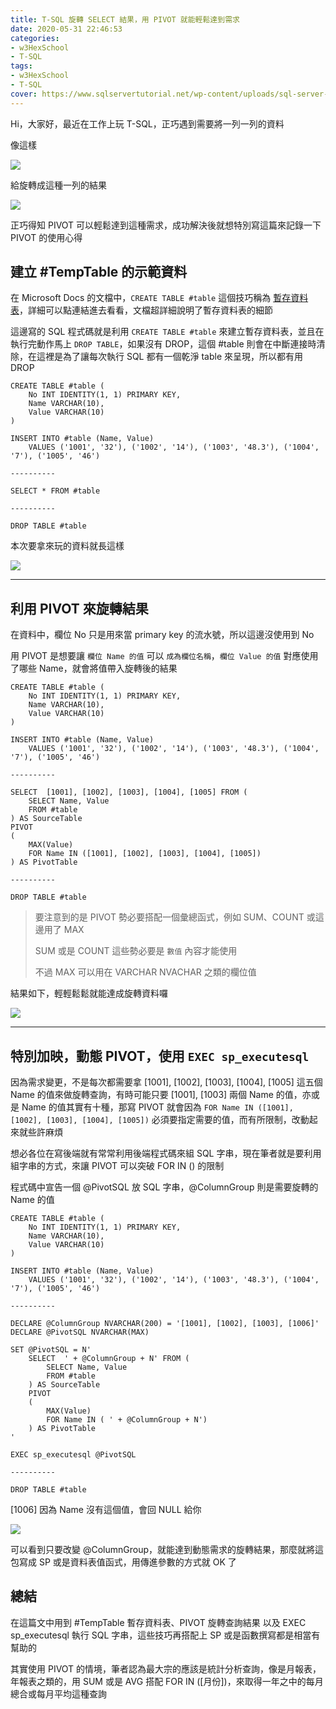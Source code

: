 ```yaml
---
title: T-SQL 旋轉 SELECT 結果，用 PIVOT 就能輕鬆達到需求
date: 2020-05-31 22:46:53
categories:
- w3HexSchool
- T-SQL
tags:
- w3HexSchool
- T-SQL
cover: https://www.sqlservertutorial.net/wp-content/uploads/sql-server-tutorial.svg
---
```


Hi，大家好，最近在工作上玩 T-SQL，正巧遇到需要將一列一列的資料

像這樣

![](https://i.imgur.com/GbM5MS4.png)

給旋轉成這種一列的結果

![](https://i.imgur.com/Zb7hRic.png)

正巧得知 PIVOT 可以輕鬆達到這種需求，成功解決後就想特別寫這篇來記錄一下 PIVOT 的使用心得

## 建立 #TempTable 的示範資料

在 Microsoft Docs 的文檔中，`CREATE TABLE #table` 這個技巧稱為 [暫存資料表](https://docs.microsoft.com/zh-tw/sql/t-sql/statements/create-table-transact-sql?view=sql-server-ver15#temporary-tables)，詳細可以點連結進去看看，文檔超詳細說明了暫存資料表的細節

這邊寫的 SQL 程式碼就是利用 `CREATE TABLE #table` 來建立暫存資料表，並且在執行完動作馬上 `DROP TABLE`，如果沒有 DROP，這個 #table 則會在中斷連接時清除，在這裡是為了讓每次執行 SQL 都有一個乾淨 table 來呈現，所以都有用 DROP

```sql=
CREATE TABLE #table (
	No INT IDENTITY(1, 1) PRIMARY KEY,
	Name VARCHAR(10),
	Value VARCHAR(10)
)

INSERT INTO #table (Name, Value)
	VALUES ('1001', '32'), ('1002', '14'), ('1003', '48.3'), ('1004', '7'), ('1005', '46')
    
----------

SELECT * FROM #table

----------

DROP TABLE #table
```

本次要拿來玩的資料就長這樣

![](https://i.imgur.com/GbM5MS4.png)

---

## 利用 PIVOT 來旋轉結果

在資料中，欄位 No 只是用來當 primary key 的流水號，所以這邊沒使用到 No

用 PIVOT 是想要讓 `欄位 Name 的值` 可以 `成為欄位名稱`，`欄位 Value 的值` 對應使用了哪些 Name，就會將值帶入旋轉後的結果

```sql=
CREATE TABLE #table (
	No INT IDENTITY(1, 1) PRIMARY KEY,
	Name VARCHAR(10),
	Value VARCHAR(10)
)

INSERT INTO #table (Name, Value)
	VALUES ('1001', '32'), ('1002', '14'), ('1003', '48.3'), ('1004', '7'), ('1005', '46')
    
----------

SELECT  [1001], [1002], [1003], [1004], [1005] FROM (
	SELECT Name, Value
	FROM #table
) AS SourceTable
PIVOT
(
	MAX(Value)
	FOR Name IN ([1001], [1002], [1003], [1004], [1005])
) AS PivotTable

----------

DROP TABLE #table
```

> 要注意到的是 PIVOT 勢必要搭配一個彙總函式，例如 SUM、COUNT 或這邊用了 MAX
> 
> SUM 或是 COUNT 這些勢必要是 `數值` 內容才能使用
> 
> 不過 MAX 可以用在 VARCHAR NVACHAR 之類的欄位值

結果如下，輕輕鬆鬆就能達成旋轉資料囉

![](https://i.imgur.com/Zb7hRic.png)

---

## 特別加映，動態 PIVOT，使用 `EXEC sp_executesql`

因為需求變更，不是每次都需要拿 [1001], [1002], [1003], [1004], [1005] 這五個 Name 的值來做旋轉查詢，有時可能只要 [1001], [1003] 兩個 Name 的值，亦或是 Name 的值其實有十種，那寫 PIVOT 就會因為 `FOR Name IN ([1001], [1002], [1003], [1004], [1005])` 必須要指定需要的值，而有所限制，改動起來就些許麻煩

想必各位在寫後端就有常常利用後端程式碼來組 SQL 字串，現在筆者就是要利用組字串的方式，來讓 PIVOT 可以突破 FOR IN () 的限制

程式碼中宣告一個 @PivotSQL 放 SQL 字串，@ColumnGroup 則是需要旋轉的 Name 的值

```sql=
CREATE TABLE #table (
	No INT IDENTITY(1, 1) PRIMARY KEY,
	Name VARCHAR(10),
	Value VARCHAR(10)
)

INSERT INTO #table (Name, Value)
	VALUES ('1001', '32'), ('1002', '14'), ('1003', '48.3'), ('1004', '7'), ('1005', '46')
    
----------

DECLARE @ColumnGroup NVARCHAR(200) = '[1001], [1002], [1003], [1006]'
DECLARE @PivotSQL NVARCHAR(MAX)

SET @PivotSQL = N'
	SELECT  ' + @ColumnGroup + N' FROM (
		SELECT Name, Value
		FROM #table
	) AS SourceTable
	PIVOT
	(
		MAX(Value)
		FOR Name IN ( ' + @ColumnGroup + N')
	) AS PivotTable
'

EXEC sp_executesql @PivotSQL

----------

DROP TABLE #table
```

[1006] 因為 Name 沒有這個值，會回 NULL 給你

![](https://i.imgur.com/QvOaGfs.png)

可以看到只要改變 @ColumnGroup，就能達到動態需求的旋轉結果，那麼就將這包寫成 SP 或是資料表值函式，用傳進參數的方式就 OK 了

## 總結

在這篇文中用到 #TempTable 暫存資料表、PIVOT 旋轉查詢結果 以及 EXEC sp_executesql 執行 SQL 字串，這些技巧再搭配上 SP 或是函數撰寫都是相當有幫助的

其實使用 PIVOT 的情境，筆者認為最大宗的應該是統計分析查詢，像是月報表，年報表之類的，用 SUM 或是 AVG 搭配 FOR IN ([月份])，來取得一年之中的每月總合或每月平均這種查詢
